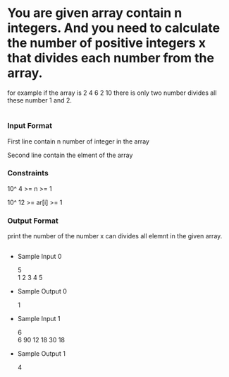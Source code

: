 # You are given array contain n integers. And you need to calculate the number of positive integers x that divides each number from the array.

for example if the array is 2 4 6 2 10 there is only two number divides all these number 1 and 2.
#
### Input Format

First line contain n number of integer in the array

Second line contain the elment of the array

### Constraints

10^ 4 >= n >= 1

10^ 12 >= ar[i] >= 1

### Output Format

print the number of the number x can divides all elemnt in the given array.
##

* Sample Input 0

  5\
  1 2 3 4 5
* Sample Output 0

  1
* Sample Input 1

  6\
  6 90 12 18 30 18
* Sample Output 1

  4
